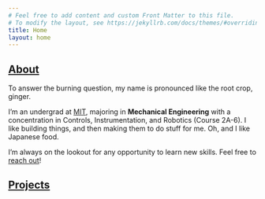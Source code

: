 ```yaml
---
# Feel free to add content and custom Front Matter to this file.
# To modify the layout, see https://jekyllrb.com/docs/themes/#overriding-theme-defaults
title: Home
layout: home
---
```


## [About](https://jingerchong.com/about/)
To answer the burning question, my name is pronounced like the root crop, ginger.

I’m an undergrad at [MIT](https://mit.edu/), majoring in **Mechanical Engineering** with a concentration in Controls, Instrumentation, and Robotics (Course 2A-6). I like building things, and then making them to do stuff for me. Oh, and I like Japanese food.

I’m always on the lookout for any opportunity to learn new skills. Feel free to [reach out](https://jingerchong.com/#footer)!

## [Projects](https://jingerchong.com/projects/)